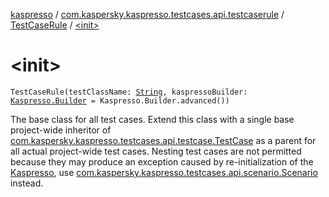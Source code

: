 [kaspresso](../../index.md) / [com.kaspersky.kaspresso.testcases.api.testcaserule](../index.md) / [TestCaseRule](index.md) / [&lt;init&gt;](./-init-.md)

# &lt;init&gt;

`TestCaseRule(testClassName: `[`String`](https://kotlinlang.org/api/latest/jvm/stdlib/kotlin/-string/index.html)`, kaspressoBuilder: `[`Kaspresso.Builder`](../../com.kaspersky.kaspresso.kaspresso/-kaspresso/-builder/index.md)` = Kaspresso.Builder.advanced())`

The base class for all test cases. Extend this class with a single base project-wide inheritor of
[com.kaspersky.kaspresso.testcases.api.testcase.TestCase](../../com.kaspersky.kaspresso.testcases.api.testcase/-test-case/index.md) as a parent for all actual project-wide test cases.
Nesting test cases are not permitted because they may produce an exception caused by re-initialization of the
[Kaspresso](../../com.kaspersky.kaspresso.kaspresso/-kaspresso/index.md), use [com.kaspersky.kaspresso.testcases.api.scenario.Scenario](../../com.kaspersky.kaspresso.testcases.api.scenario/-scenario/index.md) instead.

